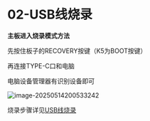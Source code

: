 # 02-USB线烧录

**主板进入烧录模式方法**

先按住板子的RECOVERY按键（K5为BOOT按键）

再连接TYPE-C口和电脑

电脑设备管理器有识别设备即可

![image-20250514200533242](http://tanzhtanzh.oss-cn-shenzhen.aliyuncs.com/img/image-20250514200533242.png)

烧录步骤详见[USB线烧录](../../../common/zh/allwinner/USB线烧录.md)

